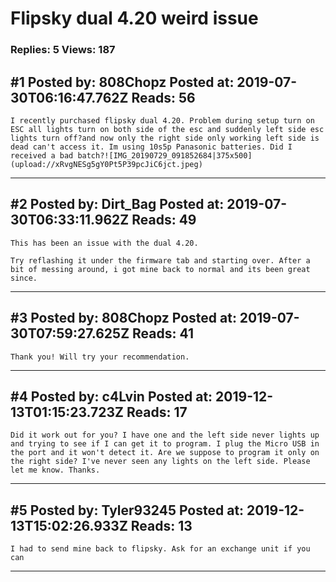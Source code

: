 # Flipsky dual 4.20 weird issue

### Replies: 5 Views: 187

## \#1 Posted by: 808Chopz Posted at: 2019-07-30T06:16:47.762Z Reads: 56

```
I recently purchased flipsky dual 4.20. Problem during setup turn on ESC all lights turn on both side of the esc and suddenly left side esc lights turn off?and now only the right side only working left side is dead can't access it. Im using 10s5p Panasonic batteries. Did I received a bad batch?![IMG_20190729_091852684|375x500](upload://xRvgNESg5gY0Pt5P39pcJiC6jct.jpeg)
```

---
## \#2 Posted by: Dirt_Bag Posted at: 2019-07-30T06:33:11.962Z Reads: 49

```
This has been an issue with the dual 4.20.

Try reflashing it under the firmware tab and starting over. After a bit of messing around, i got mine back to normal and its been great since.
```

---
## \#3 Posted by: 808Chopz Posted at: 2019-07-30T07:59:27.625Z Reads: 41

```
Thank you! Will try your recommendation.
```

---
## \#4 Posted by: c4Lvin Posted at: 2019-12-13T01:15:23.723Z Reads: 17

```
Did it work out for you? I have one and the left side never lights up and trying to see if I can get it to program. I plug the Micro USB in the port and it won't detect it. Are we suppose to program it only on the right side? I've never seen any lights on the left side. Please let me know. Thanks.
```

---
## \#5 Posted by: Tyler93245 Posted at: 2019-12-13T15:02:26.933Z Reads: 13

```
I had to send mine back to flipsky. Ask for an exchange unit if you can
```

---
